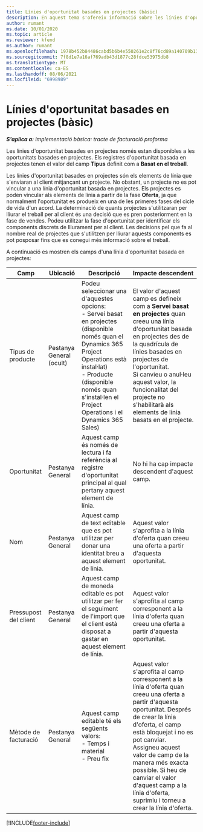```yaml
---
title: Línies d'oportunitat basades en projectes (bàsic)
description: En aquest tema s'ofereix informació sobre les línies d'oportunitat basades en projectes. (Pro)
author: rumant
ms.date: 10/01/2020
ms.topic: article
ms.reviewer: kfend
ms.author: rumant
ms.openlocfilehash: 1978b452b84486cabd5b6b4e550261e2c8f76cd89a140709b137ac184c8967c1
ms.sourcegitcommit: 7f8d1e7a16af769adb43d1877c28fdce53975db8
ms.translationtype: MT
ms.contentlocale: ca-ES
ms.lasthandoff: 08/06/2021
ms.locfileid: "6998989"
---
```

# <a name="project-based-opportunity-lines---lite"></a>Línies d'oportunitat basades en projectes (bàsic)

_**S'aplica a:** implementació bàsica: tracte de facturació proforma_

Les línies d'oportunitat basades en projectes només estan disponibles a les oportunitats basades en projectes. Els registres d'oportunitat basada en projectes tenen el valor del camp **Tipus** definit com a **Basat en el treball**.

Les línies d'oportunitat basades en projectes són els elements de línia que s'enviaran al client mitjançant un projecte. No obstant, un projecte no es pot vincular a una línia d'oportunitat basada en projectes. Els projectes es poden vincular als elements de línia a partir de la fase **Oferta**, ja que normalment l'oportunitat es produeix en una de les primeres fases del cicle de vida d'un acord. La determinació de quants projectes s'utilitzaran per lliurar el treball per al client és una decisió que es pren posteriorment en la fase de vendes. Podeu utilitzar la fase d'oportunitat per identificar els components discrets de lliurament per al client. Les decisions pel que fa al nombre real de projectes que s'utilitzen per lliurar aquests components es pot posposar fins que es conegui més informació sobre el treball.

A continuació es mostren els camps d'una línia d'oportunitat basada en projectes:

| **Camp** | **Ubicació** | **Descripció** | **Impacte descendent** |
| --- | --- | --- | --- |
| Tipus de producte | Pestanya General (ocult) | Podeu seleccionar una d'aquestes opcions:</br>- Servei basat en projectes (disponible només quan el Dynamics 365 Project Operations està instal·lat)</br>- Producte (disponible només quan s'instal·len el Project Operations i el Dynamics 365 Sales) | El valor d'aquest camp es defineix com a **Servei basat en projectes** quan creeu una línia d'oportunitat basada en projectes des de la quadrícula de línies basades en projectes de l'oportunitat. <br> Si canvieu o anul·leu aquest valor, la funcionalitat del projecte no s'habilitarà als elements de línia basats en el projecte. |
| Oportunitat | Pestanya General | Aquest camp és només de lectura i fa referència al registre d'oportunitat principal al qual pertany aquest element de línia. | No hi ha cap impacte descendent d'aquest camp. |
| Nom | Pestanya General | Aquest camp de text editable que es pot utilitzar per donar una identitat breu a aquest element de línia. | Aquest valor s'aprofita a la línia d'oferta quan creeu una oferta a partir d'aquesta oportunitat. |
| Pressupost del client | Pestanya General | Aquest camp de moneda editable es pot utilitzar per fer el seguiment de l'import que el client està disposat a gastar en aquest element de línia. | Aquest valor s'aprofita al camp corresponent a la línia d'oferta quan creeu una oferta a partir d'aquesta oportunitat. |
| Mètode de facturació | Pestanya General | Aquest camp editable té els següents valors:</br>- Temps i material</br>- Preu fix | Aquest valor s'aprofita al camp corresponent a la línia d'oferta quan creeu una oferta a partir d'aquesta oportunitat. Després de crear la línia d'oferta, el camp està bloquejat i no es pot canviar. Assigneu aquest valor de camp de la manera més exacta possible. Si heu de canviar el valor d'aquest camp a la línia d'oferta, suprimiu i torneu a crear la línia d'oferta. |


[!INCLUDE[footer-include](../../includes/footer-banner.md)]